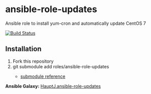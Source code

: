 # ansible-role-updates
Ansible role to install yum-cron and automatically update CentOS 7

[![Build Status](https://travis-ci.org/HauptJ/ansible-role-updates.svg?branch=master)](https://travis-ci.org/HauptJ/ansible-role-updates)

## Installation
1. Fork this repository
2. git submodule add <git host> roles/ansible-role-updates
    - [submodule reference](https://chrisjean.com/git-submodules-adding-using-removing-and-updating/)

**Ansible Galaxy:** [HauptJ.ansible-role-updates](https://galaxy.ansible.com/HauptJ/ansible-role-updates/)
